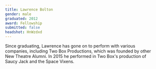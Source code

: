 ```yaml
---
title: Lawrence Bolton
gender: male
graduated: 2012
award: Fellowship
submitted: false
headshot: HnWzdxd
---
```


Since graduating, Lawrence has gone on to perform with various companies, including Two Box Productions, which was founded by other New Theatre Alumni. In 2015 he performed in Two Box's production of Saucy Jack and the Space Vixens.